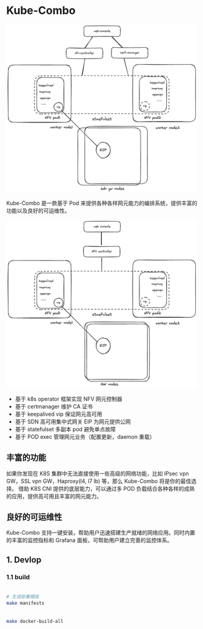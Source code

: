 # Kube-Combo

![Kube-Combo](./docs/images/kubecombo.png)

Kube-Combo 是一款基于 Pod 来提供各种各样网元能力的编排系统，提供丰富的功能以及良好的可运维性。

![design](./docs/images/design.png)

- 基于 k8s operator 框架实现 NFV 网元控制器
- 基于 certmanager 维护 CA 证书
- 基于 keepalived vip 保证网元高可用
- 基于 SDN 高可用集中式网关 EIP 为网元提供公网
- 基于 statefulset 多副本 pod 避免单点故障
- 基于 POD exec 管理网元业务（配置更新，daemon 重载）

## 丰富的功能

如果你发现在 K8S 集群中无法直接使用一些高级的网络功能，比如 IPsec vpn GW，SSL vpn GW，Haproxy(l4, l7 lb) 等，那么 Kube-Combo 将是你的最佳选择。
借助 K8S CNI 提供的底层能力，可以通过多 POD 负载结合各种各样的成熟的应用，提供高可用且丰富的网元能力。

## 良好的可运维性

Kube-Combo 支持一键安装，帮助用户迅速搭建生产就绪的网络应用。同时内置的丰富的监控指标和 Grafana 面板，可帮助用户建立完善的监控体系。

## 1. Devlop

### 1.1 build

```bash

# 生成部署模版
make manifests

```

```bash

make docker-build-all

```
